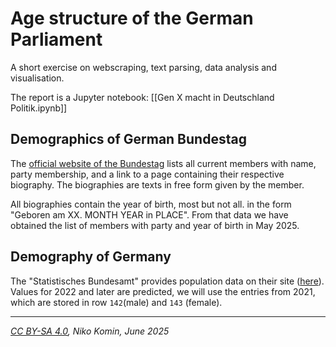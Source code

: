 # Age structure of the German Parliament

A short exercise on webscraping, text parsing, data analysis and visualisation.

The report is a Jupyter notebook: [[Gen X macht in Deutschland Politik.ipynb]]


## Demographics of German Bundestag

The [official website of the Bundestag](https://www.bundestag.de/abgeordnete) lists all current members with name, party membership, and a link to a page containing their respective biography. The biographies are texts in free form given by the member.

All biographies contain the year of birth, most but not all. in the form "Geboren am XX. MONTH YEAR in PLACE". From that data we have obtained the list of members with party and year of birth in May 2025.


## Demography of Germany

The "Statistisches Bundesamt" provides population data on their site ([here](https://service.destatis.de/bevoelkerungspyramide/)). Values for 2022 and later are predicted, we will use the entries from 2021, which are stored in row `142`(male) and `143` (female).

---

*[CC BY-SA 4.0](https://creativecommons.org/licenses/by-sa/4.0/), Niko Komin, June 2025*

